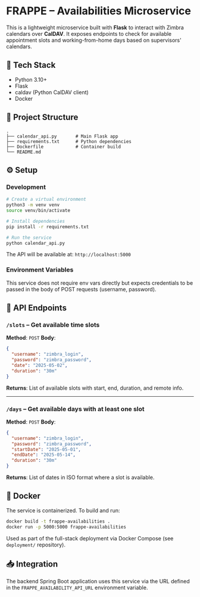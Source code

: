 # FRAPPE – Availabilities Microservice

This is a lightweight microservice built with **Flask** to interact with Zimbra calendars over **CalDAV**. It exposes endpoints to check for available appointment slots and working-from-home days based on supervisors' calendars.

## 🧱 Tech Stack

- Python 3.10+
- Flask
- caldav (Python CalDAV client)
- Docker

## 📁 Project Structure

```
.
├── calendar_api.py       # Main Flask app
├── requirements.txt      # Python dependencies
├── Dockerfile            # Container build
└── README.md
```

## ⚙️ Setup

### Development

```bash
# Create a virtual environment
python3 -m venv venv
source venv/bin/activate

# Install dependencies
pip install -r requirements.txt

# Run the service
python calendar_api.py
```

The API will be available at:
`http://localhost:5000`

### Environment Variables

This service does not require env vars directly but expects credentials to be passed in the body of POST requests (username, password).

## 🔌 API Endpoints

### `/slots` – Get available time slots

**Method**: `POST`
**Body**:

```json
{
  "username": "zimbra_login",
  "password": "zimbra_password",
  "date": "2025-05-02",
  "duration": "30m"
}
```

**Returns**: List of available slots with start, end, duration, and remote info.

---

### `/days` – Get available days with at least one slot

**Method**: `POST`
**Body**:

```json
{
  "username": "zimbra_login",
  "password": "zimbra_password",
  "startDate": "2025-05-01",
  "endDate": "2025-05-14",
  "duration": "30m"
}
```

**Returns**: List of dates in ISO format where a slot is available.

## 🐳 Docker

The service is containerized. To build and run:

```bash
docker build -t frappe-availabilities .
docker run -p 5000:5000 frappe-availabilities
```

Used as part of the full-stack deployment via Docker Compose (see `deployment/` repository).

## 📥 Integration

The backend Spring Boot application uses this service via the URL defined in the `FRAPPE_AVAILABILITY_API_URL` environment variable.
